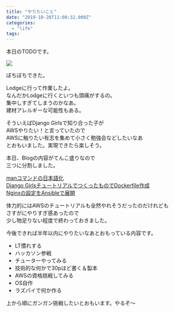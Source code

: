 ```yaml
---
title: "やりたいこと"
date: "2019-10-20T11:00:32.000Z"
categories: 
  - "life"
tags: 
---
```


本日のTODOです。

![](http://wp.suwa3.me/wp-content/uploads/2019/10/e382b9e382afe383aae383bce383b3e382b7e383a7e38383e38388-2019-10-20-20.23.17.png?w=729)

ぼちぼちできた。

Lodgeに行って作業したよ。  
なんだかLodgeに行くといつも頭痛がするの。  
集中しすぎてしまうのかなあ。  
建材アレルギーな可能性もある。

そういえばDjango Girlsで知り合った子が  
AWSやりたい！と言っていたので  
AWSに触りたい有志を集めて小さく勉強会などしたいなあ  
とおもいました。実現できたら楽しそう。

本日、Blogの内容がてんこ盛りなので  
三つに分割しました。

[manコマンドの日本語化](https://suwa.home.blog/2019/10/20/manコマンドの日本語化/)  
[Django GirlsチュートリアルでつくったものでDockerfile作成](https://suwa.home.blog/2019/10/20/django-girlsチュートリアルでつくったものでdockerfile作成/)  
[Nginxの設定をAnsibleで展開](https://suwa.home.blog/2019/10/20/nginxの設定をansibleで展開/)

体力的にはAWSのチュートリアルも全然やれそうだったのだけれども  
さすがにやりすぎ感あったので  
少し物足りない程度で終わっておきました。

今後できれば半年以内にやりたいなあとおもっている内容です。

- LT慣れする
- ハッカソン参戦
- チューターやってみる
- 技術的な何かで30pほど書く＆製本
- AWSの資格挑戦してみる
- OS自作
- ラズパイで何か作る

上から順にガンガン挑戦したいとおもいます。やるぞ〜
